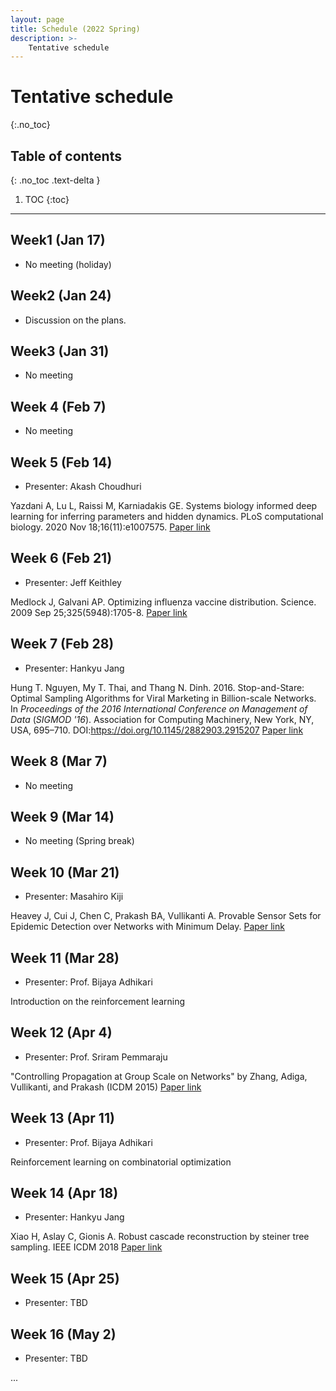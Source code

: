 ```yaml
---
layout: page
title: Schedule (2022 Spring)
description: >-
    Tentative schedule
---
```


# Tentative schedule
{:.no_toc}

## Table of contents
{: .no_toc .text-delta }

1. TOC
{:toc}

---

## Week1 (Jan 17)

- No meeting (holiday)

## Week2 (Jan 24)

- Discussion on the plans.

## Week3 (Jan 31)

- No meeting

## Week 4 (Feb 7)

- No meeting

## Week 5 (Feb 14)

- Presenter: Akash Choudhuri

Yazdani A, Lu L, Raissi M, Karniadakis GE. Systems biology informed deep learning for inferring parameters and hidden dynamics. PLoS computational biology. 2020 Nov 18;16(11):e1007575.
[Paper link](https://journals.plos.org/ploscompbiol/article?id=10.1371/journal.pcbi.1007575)

## Week 6 (Feb 21)

- Presenter: Jeff Keithley

Medlock J, Galvani AP. Optimizing influenza vaccine distribution. Science. 2009 Sep 25;325(5948):1705-8.
[Paper link](https://www.science.org/doi/abs/10.1126/science.1175570)

## Week 7 (Feb 28)

- Presenter: Hankyu Jang

Hung T. Nguyen, My T. Thai, and Thang N. Dinh. 2016. Stop-and-Stare: Optimal Sampling Algorithms for Viral Marketing in Billion-scale Networks. In <i>Proceedings of the 2016 International Conference on Management of Data</i> (<i>SIGMOD '16</i>). Association for Computing Machinery, New York, NY, USA, 695–710. DOI:https://doi.org/10.1145/2882903.2915207
[Paper link](https://dl.acm.org/doi/10.1145/2882903.2915207)


## Week 8 (Mar 7)

- No meeting

## Week 9 (Mar 14)

- No meeting (Spring break)

## Week 10 (Mar 21)

- Presenter: Masahiro Kiji

Heavey J, Cui J, Chen C, Prakash BA, Vullikanti A. Provable Sensor Sets for Epidemic Detection over Networks with Minimum Delay.
[Paper link](https://faculty.cc.gatech.edu/~badityap/papers/network-sensors-aaai22.pdf)

## Week 11 (Mar 28)

- Presenter: Prof. Bijaya Adhikari

Introduction on the reinforcement learning


## Week 12 (Apr 4)

- Presenter: Prof. Sriram Pemmaraju

"Controlling Propagation at Group Scale on Networks" by Zhang, Adiga, Vullikanti, and Prakash (ICDM 2015)
[Paper link](https://faculty.cc.gatech.edu/~badityap/papers/groupvacc-icdm15.pdf)

## Week 13 (Apr 11)

- Presenter: Prof. Bijaya Adhikari

Reinforcement learning on combinatorial optimization


## Week 14 (Apr 18)

- Presenter: Hankyu Jang

Xiao H, Aslay C, Gionis A. Robust cascade reconstruction by steiner tree sampling. IEEE ICDM 2018
[Paper link](https://arxiv.org/pdf/1809.05812.pdf)


## Week 15 (Apr 25)

- Presenter: TBD


## Week 16 (May 2)

- Presenter: TBD


...
